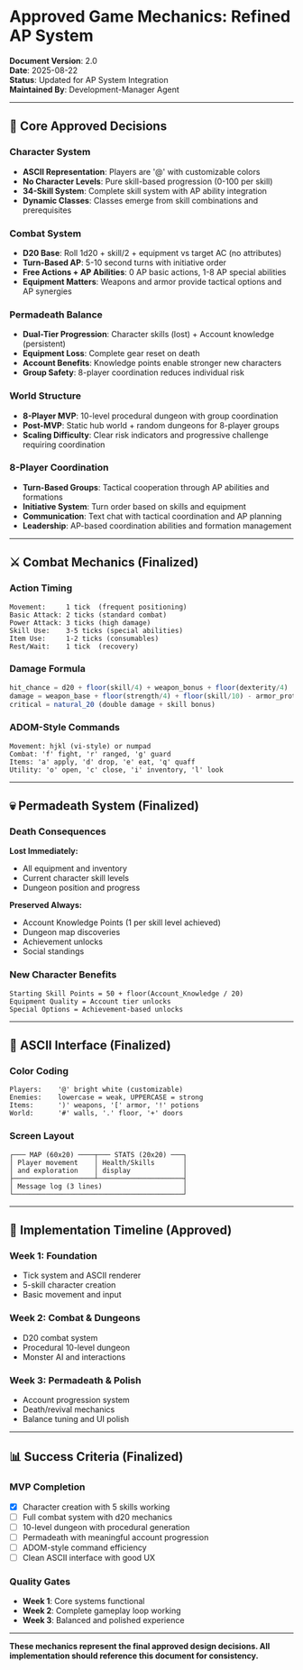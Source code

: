 # Approved Game Mechanics: Refined AP System

**Document Version**: 2.0  
**Date**: 2025-08-22  
**Status**: Updated for AP System Integration  
**Maintained By**: Development-Manager Agent

---

## 🎯 Core Approved Decisions

### Character System
- **ASCII Representation**: Players are '@' with customizable colors
- **No Character Levels**: Pure skill-based progression (0-100 per skill)
- **34-Skill System**: Complete skill system with AP ability integration
- **Dynamic Classes**: Classes emerge from skill combinations and prerequisites

### Combat System
- **D20 Base**: Roll 1d20 + skill/2 + equipment vs target AC (no attributes)
- **Turn-Based AP**: 5-10 second turns with initiative order
- **Free Actions + AP Abilities**: 0 AP basic actions, 1-8 AP special abilities
- **Equipment Matters**: Weapons and armor provide tactical options and AP synergies

### Permadeath Balance
- **Dual-Tier Progression**: Character skills (lost) + Account knowledge (persistent)
- **Equipment Loss**: Complete gear reset on death
- **Account Benefits**: Knowledge points enable stronger new characters
- **Group Safety**: 8-player coordination reduces individual risk

### World Structure
- **8-Player MVP**: 10-level procedural dungeon with group coordination
- **Post-MVP**: Static hub world + random dungeons for 8-player groups
- **Scaling Difficulty**: Clear risk indicators and progressive challenge requiring coordination

### 8-Player Coordination
- **Turn-Based Groups**: Tactical cooperation through AP abilities and formations
- **Initiative System**: Turn order based on skills and equipment
- **Communication**: Text chat with tactical coordination and AP planning
- **Leadership**: AP-based coordination abilities and formation management

---

## ⚔️ Combat Mechanics (Finalized)

### Action Timing
```
Movement:     1 tick  (frequent positioning)
Basic Attack: 2 ticks (standard combat)
Power Attack: 3 ticks (high damage)
Skill Use:    3-5 ticks (special abilities)
Item Use:     1-2 ticks (consumables)
Rest/Wait:    1 tick  (recovery)
```

### Damage Formula
```typescript
hit_chance = d20 + floor(skill/4) + weapon_bonus + floor(dexterity/4)
damage = weapon_base + floor(strength/4) + floor(skill/10) - armor_protection
critical = natural_20 (double damage + skill bonus)
```

### ADOM-Style Commands
```
Movement: hjkl (vi-style) or numpad
Combat: 'f' fight, 'r' ranged, 'g' guard
Items: 'a' apply, 'd' drop, 'e' eat, 'q' quaff
Utility: 'o' open, 'c' close, 'i' inventory, 'l' look
```

---

## 💀 Permadeath System (Finalized)

### Death Consequences
**Lost Immediately:**
- All equipment and inventory
- Current character skill levels
- Dungeon position and progress

**Preserved Always:**
- Account Knowledge Points (1 per skill level achieved)
- Dungeon map discoveries
- Achievement unlocks
- Social standings

### New Character Benefits
```
Starting Skill Points = 50 + floor(Account_Knowledge / 20)
Equipment Quality = Account tier unlocks
Special Options = Achievement-based unlocks
```

---

## 🎨 ASCII Interface (Finalized)

### Color Coding
```
Players:    '@' bright white (customizable)
Enemies:    lowercase = weak, UPPERCASE = strong
Items:      ')' weapons, '[' armor, '!' potions
World:      '#' walls, '.' floor, '+' doors
```

### Screen Layout
```
┌─── MAP (60x20) ────┬─── STATS (20x20) ───┐
│ Player movement    │ Health/Skills       │
│ and exploration    │ display             │
├────────────────────┴─────────────────────┤
│ Message log (3 lines)                    │
└──────────────────────────────────────────┘
```

---

## 🚀 Implementation Timeline (Approved)

### Week 1: Foundation
- Tick system and ASCII renderer
- 5-skill character creation
- Basic movement and input

### Week 2: Combat & Dungeons
- D20 combat system
- Procedural 10-level dungeon
- Monster AI and interactions

### Week 3: Permadeath & Polish
- Account progression system
- Death/revival mechanics
- Balance tuning and UI polish

---

## 📊 Success Criteria (Finalized)

### MVP Completion
- [x] Character creation with 5 skills working
- [ ] Full combat system with d20 mechanics
- [ ] 10-level dungeon with procedural generation
- [ ] Permadeath with meaningful account progression
- [ ] ADOM-style command efficiency
- [ ] Clean ASCII interface with good UX

### Quality Gates
- **Week 1**: Core systems functional
- **Week 2**: Complete gameplay loop working
- **Week 3**: Balanced and polished experience

---

**These mechanics represent the final approved design decisions. All implementation should reference this document for consistency.**